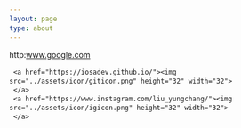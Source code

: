 ```yaml
---
layout: page
type: about
---
```

http:www.google.com

     <a href="https://iosadev.github.io/"><img src="../assets/icon/giticon.png" height="32" width="32">
     </a>
     <a href="https://www.instagram.com/liu_yungchang/"><img src="../assets/icon/igicon.png" height="32" width="32">
     </a>
   
